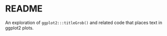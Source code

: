 # README

An exploration of `ggplot2:::titleGrob()` and related code that places text in
ggplot2 plots.
